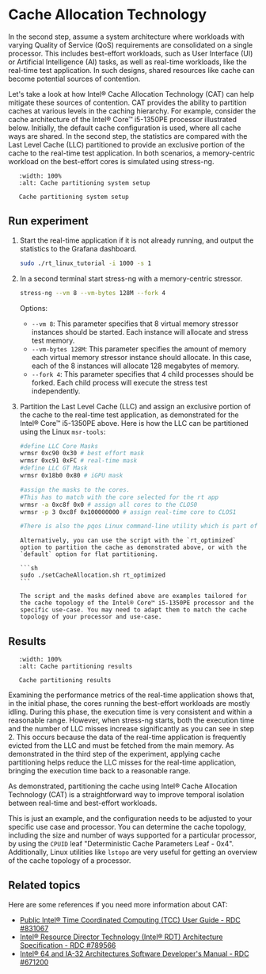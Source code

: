 # Cache Allocation Technology

In the second step, assume a system architecture where workloads with varying Quality of Service (QoS) requirements are consolidated on a single processor.
This includes best-effort workloads, such as User Interface (UI) or Artificial Intelligence (AI) tasks, as well as real-time workloads, like the real-time test application.
In such designs, shared resources like cache can become potential sources of contention.

Let's take a look at how Intel® Cache Allocation Technology (CAT) can help mitigate these sources of contention.
CAT provides the ability to partition caches at various levels in the caching hierarchy.
For example, consider the cache architecture of the Intel® Core™ i5-1350PE processor illustrated below.
Initially, the default cache configuration is used, where all cache ways are shared.
In the second step, the statistics are compared with the Last Level Cache (LLC) partitioned to provide an exclusive portion of the cache to the real-time test application.
In both scenarios, a memory-centric workload on the best-effort cores is simulated using stress-ng.

```{figure} images/tcc_setup_CAT.svg
   :width: 100%
   :alt: Cache partitioning system setup

   Cache partitioning system setup
```

## Run experiment

1. Start the real-time application if it is not already running, and output the statistics to the Grafana dashboard.
 
   ```bash
   sudo ./rt_linux_tutorial -i 1000 -s 1
   ```
 
2. In a second terminal start stress-ng with a memory-centric stressor.

   ```bash
   stress-ng --vm 8 --vm-bytes 128M --fork 4
   ```

   Options:
      - `--vm 8`: This parameter specifies that 8 virtual memory stressor instances should be started. Each instance will allocate and stress test memory.
      - `--vm-bytes 128M`: This parameter specifies the amount of memory each virtual memory stressor instance should allocate. In this case, each of the 8 instances will allocate 128 megabytes of memory.
      - `--fork 4`: This parameter specifies that 4 child processes should be forked. Each child process will execute the stress test independently.
   

3. Partition the Last Level Cache (LLC) and assign an exclusive portion of the cache to the real-time test application, as demonstrated for the Intel® Core™ i5-1350PE above.
   Here is how the LLC can be partitioned using the Linux `msr-tools`:
   ```sh
   #define LLC Core Masks
   wrmsr 0xc90 0x30 # best effort mask
   wrmsr 0xc91 0xFC # real-time mask
   #define LLC GT Mask 
   wrmsr 0x18b0 0x80 # iGPU mask

   #assign the masks to the cores.
   #This has to match with the core selected for the rt app
   wrmsr -a 0xc8f 0x0 # assign all cores to the CLOS0 
   wrmsr -p 3 0xc8f 0x100000000 # assign real-time core to CLOS1

   #There is also the pqos Linux command-line utility which is part of the intel-cmt-cat package which can be used.
   ```
  
   ````{note}
   Alternatively, you can use the script with the `rt_optimized` option to partition the cache as demonstrated above, or with the `default` option for flat partitioning.

   ```sh
   sudo ./setCacheAllocation.sh rt_optimized
   ```  

   The script and the masks defined above are examples tailored for the cache topology of the Intel® Core™ i5-1350PE processor and the specific use-case. You may need to adapt them to match the cache topology of your processor and use-case.
   ````

## Results

```{figure} images/result_CAT.png
   :width: 100%
   :alt: Cache partitioning results

   Cache partitioning results
```

Examining the performance metrics of the real-time application shows that, in the initial phase, the cores running the best-effort workloads are mostly idling.
During this phase, the execution time is very consistent and within a reasonable range.
However, when stress-ng starts, both the execution time and the number of LLC misses increase significantly as you can see in step 2.
This occurs because the data of the real-time application is frequently evicted from the LLC and must be fetched from the main memory.
As demonstrated in the third step of the experiment, applying cache partitioning helps reduce the LLC misses for the real-time application, bringing the execution time back to a reasonable range.

As demonstrated, partitioning the cache using Intel® Cache Allocation Technology (CAT) is a straightforward way to improve temporal isolation between real-time and best-effort workloads.

This is just an example, and the configuration needs to be adjusted to your specific use case and processor.
You can determine the cache topology, including the size and number of ways supported for a particular processor, by using the `CPUID` leaf "Deterministic Cache Parameters Leaf - 0x4".
Additionally, Linux utilities like `lstopo` are very useful for getting an overview of the cache topology of a processor.

## Related topics

Here are some references if you need more information about CAT:
    
  - [Public Intel® Time Coordinated Computing (TCC) User Guide - RDC #831067](https://www.intel.com/content/www/us/en/content-details/851159/public-intel-time-coordinated-compute-tcc-user-guide.html?wapkw=831067)
  - [Intel® Resource Director Technology (Intel® RDT) Architecture Specification - RDC #789566](https://www.intel.com/content/www/us/en/content-details/851356/intel-resource-director-technology-intel-rdt-architecture-specification.html?wapkw=789566)
  - [Intel® 64 and IA-32 Architectures Software Developer's Manual - RDC #671200](https://www.intel.com/content/www/us/en/content-details/851038/intel-64-and-ia-32-architectures-software-developer-s-manual-combined-volumes-1-2a-2b-2c-2d-3a-3b-3c-3d-and-4.html?wapkw=671200)
